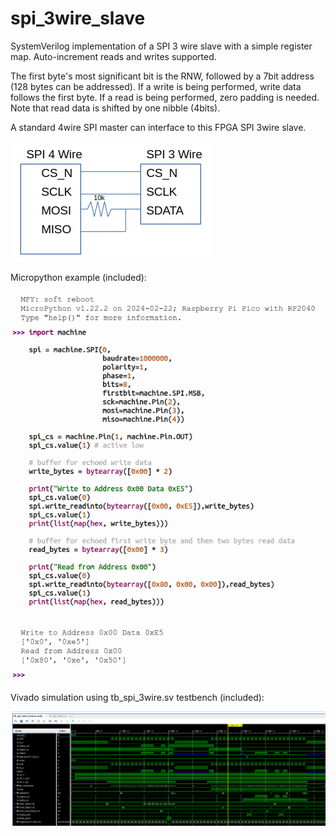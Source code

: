 # spi_3wire_slave
SystemVerilog implementation of a SPI 3 wire slave with a simple register map. Auto-increment reads and writes supported.

The first byte's most significant bit is the RNW, followed by a 7bit address (128 bytes can be addressed). If a write is being performed, write data follows the first byte. If a read is being performed, zero padding is needed. Note that read data is shifted by one nibble (4bits).

A standard 4wire SPI master can interface to this FPGA SPI 3wire slave.

![picture](https://github.com/charkster/spi_3wire_slave/blob/main/spi_4wire_to_3wire.png)

Micropython example (included):

![picture](https://github.com/charkster/spi_3wire_slave/blob/main/micropython_spi_write_and_read.png)

Vivado simulation using tb_spi_3wire.sv testbench (included):

![picture](https://github.com/charkster/spi_3wire_slave/blob/main/spi_3wire_write_and_read.png)
